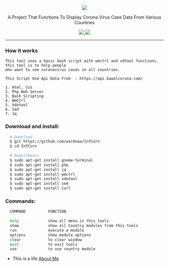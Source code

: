 <p align="center">
  <img src="https://cdn.iconscout.com/icon/premium/png-256-thumb/coronavirus-2073661-1755123.png">
  <p align="center">A Project That Functions To Display Corona Virus Case Data From Various Countries </p>

  <p align="center">
    <a href="https://twitter.com/AWardanaaa">
      <img src="https://img.shields.io/twitter/url?url=https%3A%2F%2Ftwitter.com%2FAWardanaaa">
    </a>
    <a href="https://github.com/wardnaa/InfCorn">
      <img src="https://img.shields.io/badge/version-1.0-blue.svg">
    </a>
  </p>
</p>

---


### How it works
```
This tool uses a basic bash script with wmctrl and xdtool functions, this tool is to help people
who want to see coronavirus cases in all countries.

This Script Use Api Data From  : https://api.kawalcorona.com/

1. Html, Css
2. Php Web Server
3. Bash Scripting
4. WmCtrl
5. Xdotool
6. Sed
7. Jq

```

### Download and install:
```bash
  # Download
  $ git https://github.com/wardnaa/InfCorn
  $ cd InfCorn
    
  # Requirments
  $ sudo apt-get install gnome-terminal
  $ sudo apt-get install php
  $ sudo apt-get install jq
  $ sudo apt-get install wmctrl
  $ sudo apt-get install xdotool
  $ sudo apt-get install sed
  $ sudo apt-get install curl
```
### Commands:
```bash
  COMMAND          FUNCTION
  
  help             show all menu in this tools
  show             show all Country modules from this tools
  run              execute a module
  options          show module options
  clear            to clear window
  exit             to exit tools
  use              to use country module
```
- This is a life [About Me](https://www.instagram.com/wardnaa.a)
